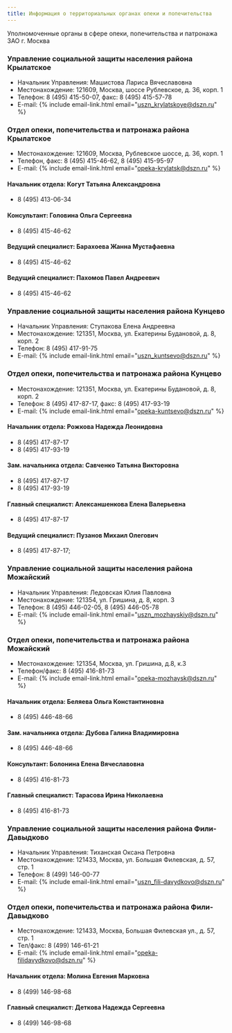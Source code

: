 ```yaml
---
title: Информация о территориальных органах опеки и попечительства
---
```


Уполномоченные органы в сфере опеки, попечительства и патронажа ЗАО г. Москва

### Управление социальной защиты населения района Крылатское
* Начальник Управления: Машистова Лариса Вячеславовна
* Местонахождение: 121609, Москва, шоссе Рублевское, д. 36, корп. 1
* Телефон: 8 (495) 415-50-07, факс: 8 (495) 415-57-78
* E-mail: {% include email-link.html email="uszn_krylatskoye@dszn.ru" %}

### Отдел опеки, попечительства и патронажа района Крылатское
* Местонахождение: 121609, Москва, Рублевское шоссе, д. 36, корп. 1
* Телефон, факс: 8 (495) 415-46-62, 8 (495) 415-95-97
* E-mail: {% include email-link.html email="opeka-krylatsk@dszn.ru" %}

#### Начальник отдела: Когут Татьяна Александровна
* 8 (495) 413-06-34

#### Консультант: Головина Ольга Сергеевна
* 8 (495) 415-46-62

#### Ведущий специалист: Барахоева Жанна Мустафаевна
* 8 (495) 415-46-62

#### Ведущий специалист: Пахомов Павел Андреевич
* 8 (495) 415-46-62

### Управление социальной защиты населения района Кунцево
* Начальник Управления: Ступакова Елена Андреевна
* Местонахождение: 121351, Москва, ул. Екатерины Будановой, д. 8, корп. 2
* Телефон: 8 (495) 417-91-75
* E-mail: {% include email-link.html email="uszn_kuntsevo@dszn.ru" %}

### Отдел опеки, попечительства и патронажа района Кунцево
* Местонахождение: 121351, Москва, ул. Екатерины Будановой, д. 8, корп. 2
* Телефон: 8 (495) 417-87-17, факс: 8 (495) 417-93-19
* E-mail: {% include email-link.html email="opeka-kuntsevo@dszn.ru" %}

#### Начальник отдела: Рожкова Надежда Леонидовна
* 8 (495) 417-87-17
* 8 (495) 417-93-19

#### Зам. начальника отдела: Савченко Татьяна Викторовна
* 8 (495) 417-87-17
* 8 (495) 417-93-19

#### Главный специалист: Алексаншенкова Елена Валерьевна
* 8 (495) 417-87-17

#### Ведущий специалист: Пузанов Михаил Олегович
* 8 (495) 417-87-17;


### Управление социальной защиты населения района Можайский
* Начальник Управления: Ледовская Юлия Павловна
* Местонахождение: 121354, ул. Гришина, д. 8, корп. 3
* Телефон: 8 (495) 446-02-05, 8 (495) 446-05-78
* E-mail: {% include email-link.html email="uszn_mozhayskiy@dszn.ru" %}

### Отдел опеки, попечительства и патронажа района Можайский
* Местонахождение: 121354, Москва, ул. Гришина, д.8, к.3
* Телефон/факс: 8 (495) 416-81-73
* E-mail: {% include email-link.html email="opeka-mozhaysk@dszn.ru" %}

#### Начальник отдела: Беляева Ольга Константиновна
* 8 (495) 446-48-66

#### Зам. начальника отдела: Дубова Галина Владимировна
* 8 (495) 446-48-66

#### Консультант: Болонина Елена Вячеславовна
* 8 (495) 416-81-73

#### Главный специалист: Тарасова Ирина Николаевна
* 8 (495) 416-81-73


### Управление социальной защиты населения района Фили-Давыдково
* Начальник Управления: Тиханская Оксана Петровна
* Местонахождение: 121433, Москва, ул. Большая Филевская, д. 57, стр. 1
* Телефон: 8 (499) 146-00-77
* E-mail: {% include email-link.html email="uszn_fili-davydkovo@dszn.ru" %}

### Отдел опеки, попечительства и патронажа района Фили-Давыдково
* Местонахождение: 121433, Москва, Большая Филевская ул., д. 57, стр. 1
* Тел/факс: 8 (499) 146-61-21
* E-mail: {% include email-link.html email="opeka-filidavydkovo@dszn.ru" %}

#### Начальник отдела: Молина Евгения Марковна
* 8 (499) 146-98-68

#### Главный специалист: Деткова Надежда Сергеевна
* 8 (499) 146-98-68
